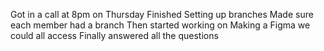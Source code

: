 Got in a call at 8pm on Thursday
Finished Setting up branches
Made sure each member had a branch
Then started working on Making a Figma we could all access
Finally answered all the questions
